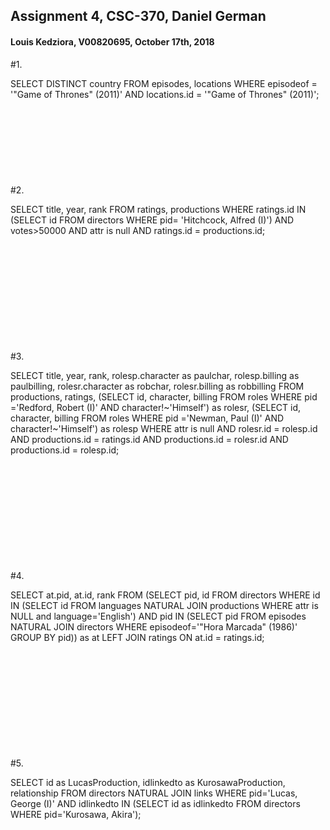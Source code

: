 ## Assignment 4, CSC-370, Daniel German
#### Louis Kedziora, V00820695, October 17th, 2018
#1.

SELECT DISTINCT country FROM episodes, locations WHERE episodeof = '"Game of Thrones" (2011)' AND locations.id = '"Game of Thrones" (2011)';
<br><br><br><br><br><br><br><br><br>
#2.

SELECT title, year, rank FROM ratings, productions WHERE ratings.id IN (SELECT id FROM directors WHERE pid= 'Hitchcock, Alfred (I)') AND votes>50000 AND attr is null AND ratings.id = productions.id;

<br><br><br><br><br><br><br><br><br><br>
#3.

SELECT title, year, rank, rolesp.character as paulchar, rolesp.billing as paulbilling, rolesr.character as robchar, rolesr.billing as robbilling
  FROM productions, ratings,
    (SELECT id, character, billing FROM roles WHERE pid ='Redford, Robert (I)' AND character!~'Himself') as rolesr,
    (SELECT id, character, billing FROM roles WHERE pid ='Newman, Paul (I)' AND character!~'Himself') as rolesp
  WHERE attr is null AND rolesr$.$id = rolesp$.$id AND productions$.$id = ratings$.$id
    AND productions$.$id = rolesr$.$id AND productions$.$id = rolesp$.$id;

<br><br><br><br><br><br><br><br><br><br>
#4.

 SELECT at.pid, at$.$id, rank
 FROM
 (SELECT pid, id FROM directors WHERE id IN (SELECT id FROM languages NATURAL JOIN productions WHERE attr is NULL and language='English')
  AND pid IN (SELECT pid FROM episodes NATURAL JOIN directors WHERE episodeof='"Hora Marcada" (1986)' GROUP BY pid)) as at
  LEFT JOIN
  ratings
  ON at$.$id = ratings$.$id;

<br><br><br><br><br><br><br><br><br><br>
#5.

SELECT id as LucasProduction, idlinkedto as KurosawaProduction, relationship
FROM directors NATURAL JOIN links
WHERE pid='Lucas, George (I)'
AND idlinkedto IN (SELECT id as idlinkedto FROM directors WHERE pid='Kurosawa, Akira');
